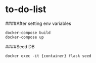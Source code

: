 # to-do-list
####After setting env variables
```
docker-compose build
docker-compose up
```

####Seed DB
```
docker exec -it {container} flask seed
```

